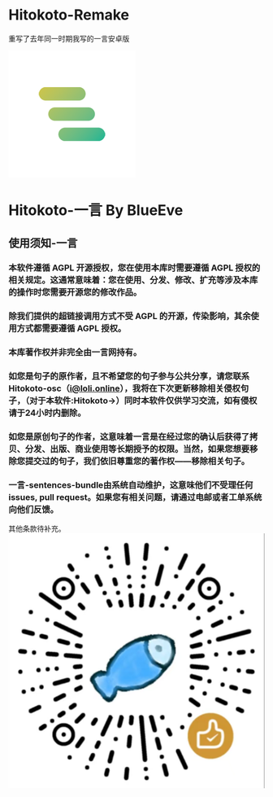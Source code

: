 # Hitokoto-Remake
重写了去年同一时期我写的一言安卓版



<img src=hitokoto_ico.png alt="hitokoto_ico" style="zoom:50%;" />

# Hitokoto-一言  By BlueEve
## 使用须知-一言
### 本软件遵循 AGPL 开源授权，您在使用本库时需要遵循 AGPL 授权的相关规定。这通常意味着：您在使用、分发、修改、扩充等涉及本库的操作时您需要开源您的修改作品。
### 除我们提供的超链接调用方式不受 AGPL 的开源，传染影响，其余使用方式都需要遵循 AGPL 授权。
### 本库著作权并非完全由一言网持有。
### 如您是句子的原作者，且不希望您的句子参与公共分享，请您联系**Hitokoto-osc（i@loli.online）**，我将在下次更新移除相关侵权句子，（对于本软件:Hitokoto->）同时本软件仅供学习交流，如有侵权请于24小时内删除。
### 如您是原创句子的作者，这意味着一言是在经过您的确认后获得了拷贝、分发、出版、商业使用等长期授予的权限。当然，如果您想要移除您提交过的句子，我们依旧尊重您的著作权——移除相关句子。
### 一言-sentences-bundle由系统自动维护，这意味他们不受理任何 issues, pull request。如果您有相关问题，请通过电邮或者工单系统向他们反馈。
其他条款待补充。
<img src=app/src/main/res/drawable/buy_me_coffee.png alt="hitokoto_ico" style="zoom:100%;" />

